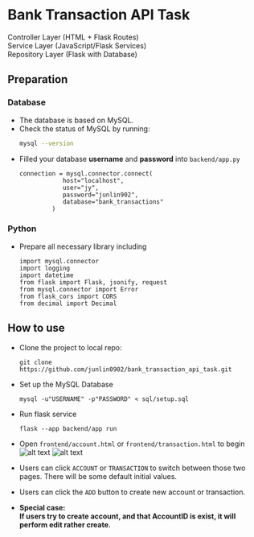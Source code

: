 # Bank Transaction API Task
Controller Layer (HTML + Flask Routes)  
Service Layer (JavaScript/Flask Services)  
Repository Layer (Flask with Database)
## Preparation
### Database
- The database is based on MySQL.
- Check the status of MySQL by running:
  ```bash
  mysql --version
  ```
- Filled your database **username** and **password** into `backend/app.py`
   ```
   connection = mysql.connector.connect(
               host="localhost",
               user="jy",
               password="junlin902",
               database="bank_transactions"
            )
### Python
- Prepare all necessary library including
   ```
   import mysql.connector
   import logging
   import datetime
   from flask import Flask, jsonify, request
   from mysql.connector import Error
   from flask_cors import CORS
   from decimal import Decimal

## How to use
- Clone the project to local repo:
   ```
   git clone https://github.com/junlin0902/bank_transaction_api_task.git
- Set up the MySQL Database
   ```
   mysql -u"USERNAME" -p"PASSWORD" < sql/setup.sql
- Run flask service
   ```
   flask --app backend/app run
- Open `frontend/account.html` or `frontend/transaction.html` to begin
![alt text](image-account.png)
![alt text](image-transaction.png)
- Users can click `ACCOUNT` or `TRANSACTION` to switch between those two pages. There will be some default initial values.  
- Users can click the `ADD` button to create new account or transaction. 

- **Special case:  
If users try to create account, and that AccountID is exist, it will perform edit rather create.**

